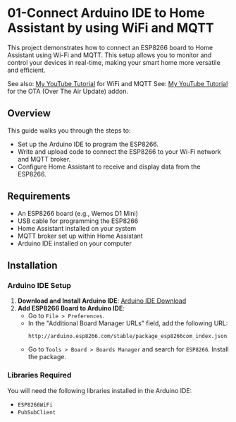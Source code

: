 # 01-Connect Arduino IDE to Home Assistant by using WiFi and MQTT
This project demonstrates how to connect an ESP8266 board to Home Assistant using Wi-Fi and MQTT. This setup allows you to monitor and control your devices in real-time, making your smart home more versatile and efficient.

See also: <a href="https://youtu.be/gLkY_YygaAg" target="_blank"> My YouTube Tutorial</a> for WiFi and MQTT
See: <a href="https://youtu.be/vI8LN8mpi_4" target="_blank"> My YouTube Tutorial</a> for the OTA (Over The Air Update) addon.


## Overview
This guide walks you through the steps to:
- Set up the Arduino IDE to program the ESP8266.
- Write and upload code to connect the ESP8266 to your Wi-Fi network and MQTT broker.
- Configure Home Assistant to receive and display data from the ESP8266.

## Requirements
- An ESP8266 board (e.g., Wemos D1 Mini)
- USB cable for programming the ESP8266
- Home Assistant installed on your system
- MQTT broker set up within Home Assistant
- Arduino IDE installed on your computer

## Installation

### Arduino IDE Setup
1. **Download and Install Arduino IDE**: [Arduino IDE Download](https://www.arduino.cc/en/software)
2. **Add ESP8266 Board to Arduino IDE**:
   - Go to `File > Preferences`.
   - In the "Additional Board Manager URLs" field, add the following URL:
     ```
     http://arduino.esp8266.com/stable/package_esp8266com_index.json
     ```
   - Go to `Tools > Board > Boards Manager` and search for `ESP8266`. Install the package.

### Libraries Required
You will need the following libraries installed in the Arduino IDE:
- `ESP8266WiFi`
- `PubSubClient`

